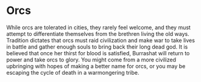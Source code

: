 # Orcs

While orcs are tolerated in cities, they rarely feel welcome, and they must attempt to differentiate themselves from the brethren living the old ways. Tradition dictates that orcs must raid civilization and make war to take lives in battle and gather enough souls to bring back their long dead god. It is believed that once her thirst for blood is satisfied, Burrashat will return to power and take orcs to glory. You might come from a more civilized upbringing with hopes of making a better name for orcs, or you may be escaping the cycle of death in a warmongering tribe.
